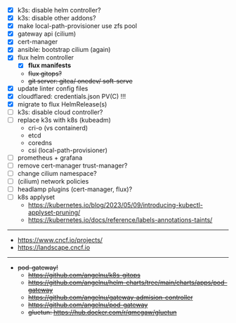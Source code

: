 - [x] k3s: disable helm controller?
- [x] k3s: disable other addons?
- [x] make local-path-provisioner use zfs pool
- [x] gateway api (cilium)
- [x] cert-manager
- [x] ansible: bootstrap cilium (again)
- [x] flux helm controller
    - [x] **flux manifests**
    - ~~flux gitops?~~
    - ~~git server: gitea/ onedev/ soft-serve~~
- [x] update linter config files
- [x] cloudflared: credentials.json PV(C) !!!
- [x] migrate to flux HelmRelease(s)
- [ ] k3s: disable cloud controller?
- [ ] replace k3s with k8s (kubeadm)
    - cri-o (vs containerd)
    - etcd
    - coredns
    - csi (local-path-provisioner)
- [ ] prometheus + grafana
- [ ] remove cert-manager trust-manager?
- [ ] change cilium namespace?
- [ ] (cilium) network policies
- [ ] headlamp plugins (cert-manager, flux)?
- [ ] k8s applyset
    - https://kubernetes.io/blog/2023/05/09/introducing-kubectl-applyset-pruning/
    - https://kubernetes.io/docs/reference/labels-annotations-taints/

---

- https://www.cncf.io/projects/
- https://landscape.cncf.io

---

- ~~pod-gateway!~~
    - ~~https://github.com/angelnu/k8s-gitops~~
    - ~~https://github.com/angelnu/helm-charts/tree/main/charts/apps/pod-gateway~~
    - ~~https://github.com/angelnu/gateway-admision-controller~~
    - ~~https://github.com/angelnu/pod-gateway~~
    - ~~gluetun: https://hub.docker.com/r/qmcgaw/gluetun~~
